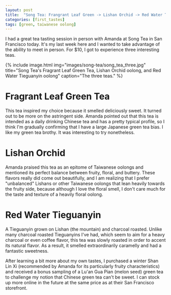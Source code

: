 ```yaml
---
layout: post
title:  "Song Tea: Frangrant Leaf Green -> Lishan Orchid -> Red Water Tieguanyin"
categories: [first_tastes]
tags: [green, taiwanese oolong]
---
```

I had a great tea tasting session in person with Amanda at Song Tea in San Francisco today. It's my last week here and I wanted to take advantage of the ability to meet in person. For $10, I got to experience three interesting teas.

{% include image.html img="images/song-tea/song_tea_three.jpg" title="Song Tea's Fragrant Leaf Green Tea, Lishan Orchid oolong, and Red Water Tieguanyin oolong" caption="The three teas." %}

# Fragrant Leaf Green Tea

This tea inspired my choice because it smelled deliciously sweet. It turned out to be more on the astringent side. Amanda pointed out that this tea is intended as a daily drinking Chinese tea and has a pretty typical profile, so I think I'm gradually confirming that I have a large Japanese green tea bias. I like my green tea brothy. It was interesting to try nonetheless.

# Lishan Orchid

Amanda praised this tea as an epitome of Taiwanese oolongs and mentioned its perfect balance between fruity, floral, and buttery. These flavors really did come out beautifully, and I am realizing that I prefer "unbalanced" Lishans or other Taiwanese oolongs that lean heavily towards the fruity side, because although I love the floral smell, I don't care much for the taste and texture of a heavily floral oolong.

# Red Water Tieguanyin

A Tieguanyin grown on Lishan (the mountain) and charcoal roasted. Unlike many charcoal roasted Tieguanyins I've had, which seem to aim for a heavy charcoal or even coffee flavor, this tea was slowly roasted in order to accent its natural flavor. As a result, it smelled extraordinarily caramelly and had a fantastic sweetness.

After learning a bit more about my own tastes, I purchased a winter Shan Lin Xi (recommended by Amanda for its particularly fruity characteristics) and received a bonus sampling of a Lu'an Gua Pian (melon seed) green tea to challenge my notion that Chinese green tea can't be sweet. I can stock up more online in the future at the same price as at their San Francisco storefront.
